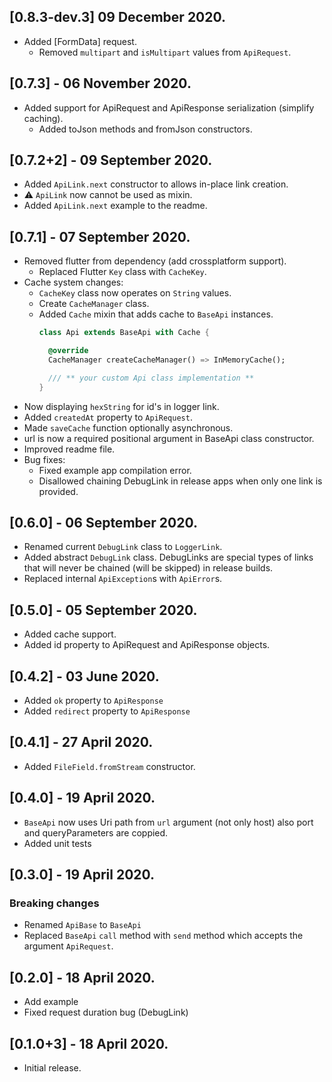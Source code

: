 ## [0.8.3-dev.3] 09 December 2020.
- Added [FormData] request.
  - Removed `multipart` and `isMultipart` values from `ApiRequest`.
## [0.7.3] - 06 November 2020.
- Added support for ApiRequest and ApiResponse serialization (simplify caching).
  - Added toJson methods and fromJson constructors.
## [0.7.2+2] - 09 September 2020.
- Added `ApiLink.next` constructor to allows in-place link creation.
- ⚠️ `ApiLink` now cannot be used as mixin. 
- Added `ApiLink.next` example to the readme.
## [0.7.1] - 07 September 2020.
- Removed flutter from dependency (add crossplatform support).
  - Replaced Flutter `Key` class with `CacheKey`.
- Cache system changes:
  - `CacheKey` class now operates on `String` values.
  - Create `CacheManager` class.
  - Added `Cache` mixin that adds cache to `BaseApi` instances.
    ```dart
    class Api extends BaseApi with Cache {

      @override
      CacheManager createCacheManager() => InMemoryCache();

      /// ** your custom Api class implementation **
    }
    ```
- Now displaying `hexString` for id's in logger link.
- Added `createdAt` property to `ApiRequest`. 
- Made `saveCache` function optionally asynchronous.
- url is now a required positional argument in BaseApi class constructor.
- Improved readme file.
- Bug fixes:
  - Fixed example app compilation error.
  - Disallowed chaining DebugLink in release apps when only one link is provided.
## [0.6.0] - 06 September 2020.
- Renamed current `DebugLink` class to `LoggerLink`.
- Added abstract `DebugLink` class. DebugLinks are special types of links that will never be chained (will be skipped) in release builds. 
- Replaced internal `ApiException`s with `ApiError`s.
## [0.5.0] - 05 September 2020.
* Added cache support.
* Added id property to ApiRequest and ApiResponse objects.
## [0.4.2] - 03 June 2020.
* Added `ok` property to `ApiResponse`
* Added `redirect` property to `ApiResponse`
## [0.4.1] - 27 April 2020.
* Added `FileField.fromStream` constructor.
## [0.4.0] - 19 April 2020.
* `BaseApi` now uses Uri path from `url` argument (not only host) also port and queryParameters are coppied.
* Added unit tests
## [0.3.0] - 19 April 2020.
### Breaking changes
* Renamed `ApiBase` to `BaseApi`
* Replaced `BaseApi` `call` method with `send` method which accepts the argument `ApiRequest`.
## [0.2.0] - 18 April 2020.
* Add example
* Fixed request duration bug (DebugLink)
## [0.1.0+3] - 18 April 2020.
* Initial release.
